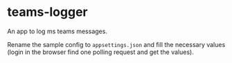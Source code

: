 # teams-logger
An app to log ms teams messages.


Rename the sample config to `appsettings.json` and fill the necessary values (login in the browser find one polling request and get the values).
